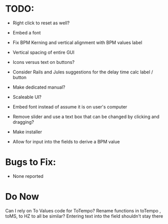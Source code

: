 # TODO:
* Right click to reset as well?
* Embed a font
* Fix BPM Kerning and vertical alignment with BPM values label
* Vertical spacing of entire GUI
* Icons versus text on buttons?

* Consider Rails and Jules suggestions for the delay time calc label / button
* Make dedicated manual?
* Scaleable UI?
* Embed font instead of assume it is on user's computer
* Remove slider and use a text box that can be changed by clicking and dragging?
* Make installer
* Allow for input into the fields to derive a BPM value

# Bugs to Fix:
* None reported

# Do Now
Can I rely on To Values code for ToTempo?
Rename functions in toTempo , toMS, to HZ to all be similar?
Entering text into the field shouldn't stay there
